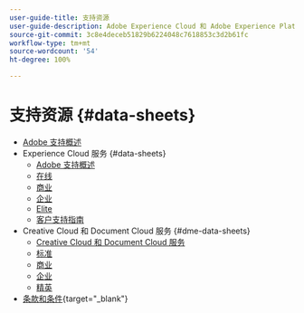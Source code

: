 ```yaml
---
user-guide-title: 支持资源
user-guide-description: Adobe Experience Cloud 和 Adobe Experience Platform 的支持资源。
source-git-commit: 3c8e4deceb51829b6224048c7618853c3d2b61fc
workflow-type: tm+mt
source-wordcount: '54'
ht-degree: 100%

---
```



# 支持资源 {#data-sheets}

+ [Adobe 支持概述](overview.md)
+ Experience Cloud 服务 {#data-sheets}
   + [Adobe 支持概述](dx-overview.md)
   + [在线](online.md)
   + [商业](business.md)
   + [企业](enterprise.md)
   + [Elite](elite.md)
   + [客户支持指南](support-guide.md)
+ Creative Cloud 和 Document Cloud 服务 {#dme-data-sheets}
   + [Creative Cloud 和 Document Cloud 服务](dme-overview.md)
   + [标准](dme-standard.md)
   + [商业](dme-business.md)
   + [企业](dme-enterprise.md)
   + [精英](dme-elite.md)
+ [条款和条件](https://helpx.adobe.com/cn/support/programs/support-policies-terms-conditions.html){target=&quot;_blank&quot;}

<!--

Articles must be added to this TOC file in order to render.

Use this list format to specify links to articles and section headings that expand and collapse in the left rail of the user guide.

An article link CANNOT be used as a section heading.
-->
